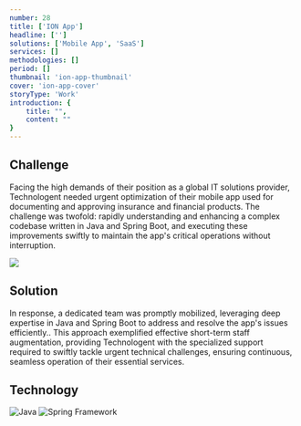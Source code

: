 ```yaml
---
number: 28
title: ['ION App']
headline: ['']
solutions: ['Mobile App', 'SaaS']
services: []
methodologies: []
period: []
thumbnail: 'ion-app-thumbnail'
cover: 'ion-app-cover'
storyType: 'Work'
introduction: {
    title: "",
    content: ""
}
---
```


## Challenge

Facing the high demands of their position as a global IT solutions provider, Technologent needed urgent optimization of their mobile app used for documenting and approving insurance and financial products. The challenge was twofold: rapidly understanding and enhancing a complex codebase written in Java and Spring Boot, and executing these improvements swiftly to maintain the app's critical operations without interruption.

![](/work/ion-app-figure-1.jpg)

## Solution

In response, a dedicated team was promptly mobilized, leveraging deep expertise in Java and Spring Boot to address and resolve the app's issues efficiently.. This approach exemplified effective short-term staff augmentation, providing Technologent with the specialized support required to swiftly tackle urgent technical challenges, ensuring continuous, seamless operation of their essential services.

## Technology

<div class="story_story__mainContent__technologies__v5XXm">
  <div class="story_story__mainContent__technologies__images__6NSg5">
    <div>
      <img loading="lazy" src="/technologies/java.svg" alt="Java"/>
      <img loading="lazy" src="/technologies/spring.svg" alt="Spring Framework"/>
    </div>
  </div>
</div>